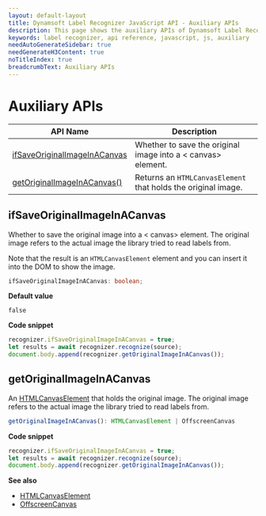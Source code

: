 ```yaml
---
layout: default-layout
title: Dynamsoft Label Recognizer JavaScript API - Auxiliary APIs
description: This page shows the auxiliary APIs of Dynamsoft Label Recognizer JavaScript SDK.
keywords: label recognizer, api reference, javascript, js, auxiliary
needAutoGenerateSidebar: true
needGenerateH3Content: true
noTitleIndex: true
breadcrumbText: Auxiliary APIs
---
```


# Auxiliary APIs

| API Name | Description |
|---|---|
| [ifSaveOriginalImageInACanvas](#ifsaveoriginalimageinacanvas) | Whether to save the original image into a &lt; canvas&gt; element. |
| [getOriginalImageInACanvas()](#getoriginalimageinacanvas) | Returns an `HTMLCanvasElement` that holds the original image. |

## ifSaveOriginalImageInACanvas

Whether to save the original image into a &lt; canvas&gt; element. The original image refers to the actual image the library tried to read labels from.

Note that the result is an `HTMLCanvasElement` element and you can insert it into the DOM to show the image.

```typescript
ifSaveOriginalImageInACanvas: boolean;
```

**Default value**

 `false`

**Code snippet**

```js
recognizer.ifSaveOriginalImageInACanvas = true;
let results = await recognizer.recognize(source);
document.body.append(recognizer.getOriginalImageInACanvas());
```

## getOriginalImageInACanvas

An [HTMLCanvasElement](https://developer.mozilla.org/en-US/docs/Web/API/Canvas) that holds the original image. The original image refers to the actual image the library tried to read labels from.

```typescript
getOriginalImageInACanvas(): HTMLCanvasElement | OffscreenCanvas
```

**Code snippet**

```js
recognizer.ifSaveOriginalImageInACanvas = true;
let results = await recognizer.recognize(source);
document.body.append(recognizer.getOriginalImageInACanvas());
```

**See also**

* [HTMLCanvasElement](https://developer.mozilla.org/en-US/docs/Web/API/HTMLCanvasElement)
* [OffscreenCanvas](https://developer.mozilla.org/en-US/docs/Web/API/OffscreenCanvas)
